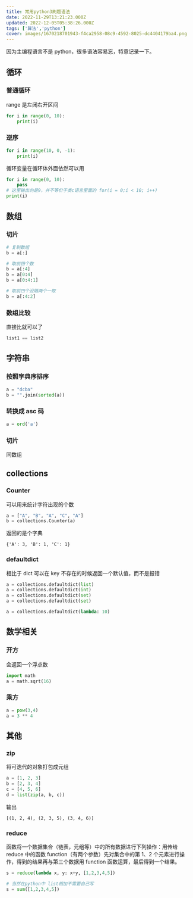 ```yaml
---
title: 常用python3刷题语法
date: 2022-11-29T13:21:23.000Z
updated: 2022-12-05T05:38:26.000Z
tags: ['算法','python']
cover: images/1670218701943-f4ca2958-08c9-4592-8025-dc4404179ba4.png
---
```

  
因为主编程语言不是 python，很多语法容易忘，特意记录一下。

## 循环

### 普通循环

range 是左闭右开区间

```python
for i in range(0, 10):
    print(i)
```

### 逆序

```python
for i in range(10, 0, -1):
    print(i)
```

循环变量在循环体外面依然可以用

```python
for i in range(0, 10):
    pass
# 这里输出的是9，并不等价于类c语言里面的 for(i = 0;i < 10; i++)
print(i)
```

## 数组

### 切片

```python
# 复制数组
b = a[:]

# 取前四个数
b = a[:4]
b = a[0:4]
b = a[0:4:1]

# 取前四个没隔两个一取
b = a[:4:2]
```

### 数组比较

直接比就可以了

```python
list1 == list2
```

## 字符串

### 按照字典序排序

```python
a = "dcba"
b = "".join(sorted(a))
```

### 转换成 asc 码

```python
a = ord('a')
```

### 切片

同数组

## collections

### Counter

可以用来统计字符出现的个数

```python
a = ["A", "B", "A", "C", "A"]
b = collections.Counter(a)
```

返回的是个字典

```
{'A': 3, 'B': 1, 'C': 1}
```

### defaultdict

相比于 dict 可以在 key 不存在的时候返回一个默认值，而不是报错

```python
a = collections.defaultdict(list)
a = collections.defaultdict(int)
a = collections.defaultdict(set)
a = collections.defaultdict(set)

a = collections.defaultdict(lambda: 10)
```

## 数学相关

### 开方

会返回一个浮点数

```python
import math
a = math.sqrt(16)
```

### 乘方

```python
a = pow(3,4)
a = 3 ** 4
```

## 其他

### zip

将可迭代的对象打包成元组

```python
a = [1, 2, 3]
b = [2, 3, 4]
c = [4, 5, 6]
d = list(zip(a, b, c))
```

输出

```
[(1, 2, 4), (2, 3, 5), (3, 4, 6)]
```

### reduce

函数将一个数据集合（链表，元组等）中的所有数据进行下列操作：用传给 reduce 中的函数 function（有两个参数）先对集合中的第 1、2 个元素进行操作，得到的结果再与第三个数据用 function 函数运算，最后得到一个结果。

```python
s = reduce(lambda x, y: x+y, [1,2,3,4,5])

# 当然在python中 list相加不需要自己写
s = sum([1,2,3,4,5])
```